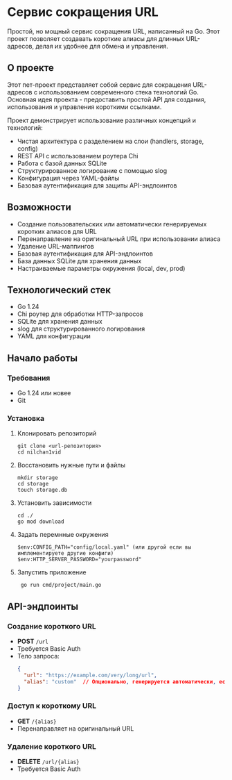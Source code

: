 # Сервис сокращения URL

Простой, но мощный сервис сокращения URL, написанный на Go. Этот проект позволяет создавать короткие алиасы для длинных URL-адресов, делая их удобнее для обмена и управления.

## О проекте

Этот пет-проект представляет собой сервис для сокращения URL-адресов с использованием современного стека технологий Go. Основная идея проекта - предоставить простой API для создания, использования и управления короткими ссылками.

Проект демонстрирует использование различных концепций и технологий:
- Чистая архитектура с разделением на слои (handlers, storage, config)
- REST API с использованием роутера Chi
- Работа с базой данных SQLite
- Структурированное логирование с помощью slog
- Конфигурация через YAML-файлы
- Базовая аутентификация для защиты API-эндпоинтов

## Возможности

- Создание пользовательских или автоматически генерируемых коротких алиасов для URL
- Перенаправление на оригинальный URL при использовании алиаса
- Удаление URL-маппингов
- Базовая аутентификация для API-эндпоинтов
- База данных SQLite для хранения данных
- Настраиваемые параметры окружения (local, dev, prod)

## Технологический стек

- Go 1.24
- Chi роутер для обработки HTTP-запросов
- SQLite для хранения данных
- slog для структурированного логирования
- YAML для конфигурации

## Начало работы

### Требования

- Go 1.24 или новее
- Git

### Установка

1. Клонировать репозиторий
   ```
   git clone <url-репозитория>
   cd nilchan1vid
   ```

2. Восстановить нужные пути и файлы
    ```
    mkdir storage
    cd storage 
    touch storage.db
    ```
3. Установить зависимости
   ```
   cd ./
   go mod download
   ```

4. Задать перемнные окружения
    ```
    $env:CONFIG_PATH="config/local.yaml" (или другой если вы имплементируете другие конфиги)
    $env:HTTP_SERVER_PASSWORD="yourpassword"
    ```
5. Запустить приложение
   ```
    go run cmd/project/main.go
   ```

## API-эндпоинты

### Создание короткого URL
- **POST** `/url`
- Требуется Basic Auth
- Тело запроса:
  ```json
  {
    "url": "https://example.com/very/long/url",
    "alias": "custom"  // Опционально, генерируется автоматически, если не указано
  }
  ```

### Доступ к короткому URL
- **GET** `/{alias}`
- Перенаправляет на оригинальный URL

### Удаление короткого URL
- **DELETE** `/url/{alias}`
- Требуется Basic Auth

